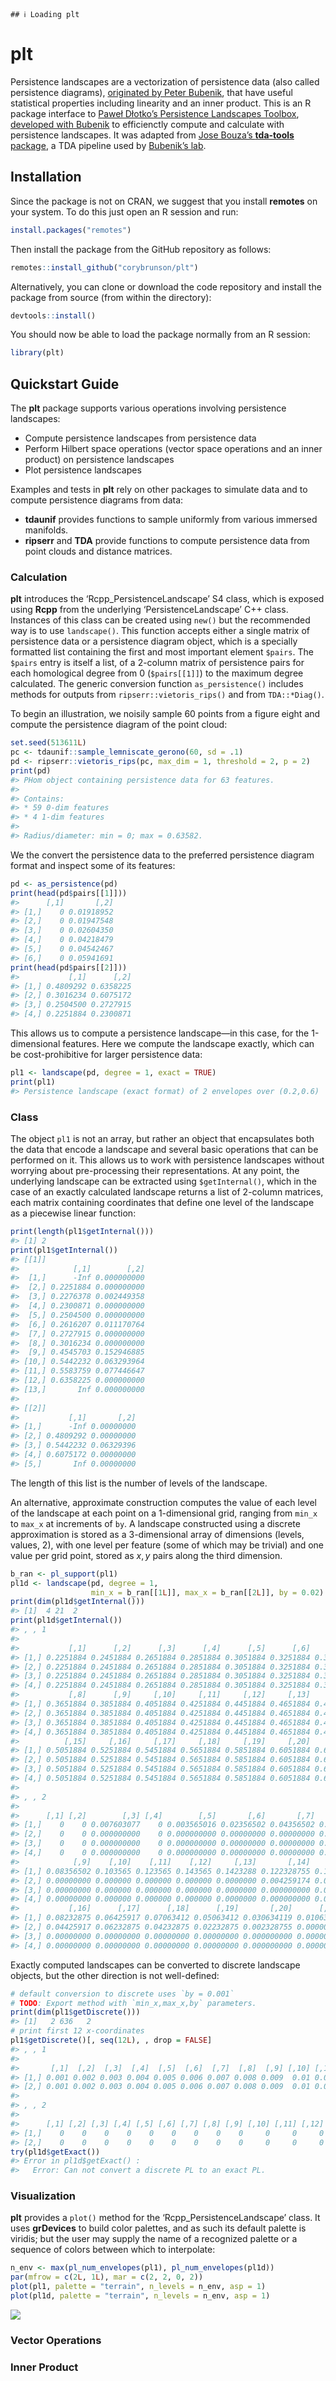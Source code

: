 
<!-- README.md is generated from README.rmd. Please edit that file -->

    ## ℹ Loading plt

# plt

Persistence landscapes are a vectorization of persistence data (also
called persistence diagrams), [originated by Peter
Bubenik](https://jmlr.csail.mit.edu/papers/v16/bubenik15a.html), that
have useful statistical properties including linearity and an inner
product. This is an R package interface to [Paweł Dłotko’s Persistence
Landscapes
Toolbox](https://www2.math.upenn.edu/~dlotko/persistenceLandscape.html),
[developed with
Bubenik](https://www.sciencedirect.com/science/article/pii/S0747717116300104)
to efficienctly compute and calculate with persistence landscapes. It
was adapted from [Jose Bouza’s **tda-tools**
package](https://github.com/jjbouza/tda-tools), a TDA pipeline used by
[Bubenik’s
lab](https://people.clas.ufl.edu/peterbubenik/researchgroup/).

## Installation

Since the package is not on CRAN, we suggest that you install
**remotes** on your system. To do this just open an R session and run:

``` r
install.packages("remotes")
```

Then install the package from the GitHub repository as follows:

``` r
remotes::install_github("corybrunson/plt")
```

Alternatively, you can clone or download the code repository and install
the package from source (from within the directory):

``` r
devtools::install()
```

You should now be able to load the package normally from an R session:

``` r
library(plt)
```

## Quickstart Guide

The **plt** package supports various operations involving persistence
landscapes:

-   Compute persistence landscapes from persistence data
-   Perform Hilbert space operations (vector space operations and an
    inner product) on persistence landscapes
-   Plot persistence landscapes

Examples and tests in **plt** rely on other packages to simulate data
and to compute persistence diagrams from data:

-   **tdaunif** provides functions to sample uniformly from various
    immersed manifolds.
-   **ripserr** and **TDA** provide functions to compute persistence
    data from point clouds and distance matrices.

### Calculation

**plt** introduces the ‘Rcpp_PersistenceLandscape’ S4 class, which is
exposed using **Rcpp** from the underlying ‘PersistenceLandscape’ C++
class. Instances of this class can be created using `new()` but the
recommended way is to use `landscape()`. This function accepts either a
single matrix of persistence data or a persistence diagram object, which
is a specially formatted list containing the first and most important
element `$pairs`. The `$pairs` entry is itself a list, of a 2-column
matrix of persistence pairs for each homological degree from 0
(`$pairs[[1]]`) to the maximum degree calculated. The generic conversion
function `as_persistence()` includes methods for outputs from
`ripserr::vietoris_rips()` and from `TDA::*Diag()`.

To begin an illustration, we noisily sample 60 points from a figure
eight and compute the persistence diagram of the point cloud:

``` r
set.seed(513611L)
pc <- tdaunif::sample_lemniscate_gerono(60, sd = .1)
pd <- ripserr::vietoris_rips(pc, max_dim = 1, threshold = 2, p = 2)
print(pd)
#> PHom object containing persistence data for 63 features.
#> 
#> Contains:
#> * 59 0-dim features
#> * 4 1-dim features
#> 
#> Radius/diameter: min = 0; max = 0.63582.
```

We the convert the persistence data to the preferred persistence diagram
format and inspect some of its features:

``` r
pd <- as_persistence(pd)
print(head(pd$pairs[[1]]))
#>      [,1]       [,2]
#> [1,]    0 0.01918952
#> [2,]    0 0.01947548
#> [3,]    0 0.02604350
#> [4,]    0 0.04218479
#> [5,]    0 0.04542467
#> [6,]    0 0.05941691
print(head(pd$pairs[[2]]))
#>           [,1]      [,2]
#> [1,] 0.4809292 0.6358225
#> [2,] 0.3016234 0.6075172
#> [3,] 0.2504500 0.2727915
#> [4,] 0.2251884 0.2300871
```

This allows us to compute a persistence landscape—in this case, for the
1-dimensional features. Here we compute the landscape exactly, which can
be cost-prohibitive for larger persistence data:

``` r
pl1 <- landscape(pd, degree = 1, exact = TRUE)
print(pl1)
#> Persistence landscape (exact format) of 2 envelopes over (0.2,0.6)
```

### Class

The object `pl1` is not an array, but rather an object that encapsulates
both the data that encode a landscape and several basic operations that
can be performed on it. This allows us to work with persistence
landscapes without worrying about pre-processing their representations.
At any point, the underlying landscape can be extracted using
`$getInternal()`, which in the case of an exactly calculated landscape
returns a list of 2-column matrices, each matrix containing coordinates
that define one level of the landscape as a piecewise linear function:

``` r
print(length(pl1$getInternal()))
#> [1] 2
print(pl1$getInternal())
#> [[1]]
#>            [,1]        [,2]
#>  [1,]      -Inf 0.000000000
#>  [2,] 0.2251884 0.000000000
#>  [3,] 0.2276378 0.002449358
#>  [4,] 0.2300871 0.000000000
#>  [5,] 0.2504500 0.000000000
#>  [6,] 0.2616207 0.011170764
#>  [7,] 0.2727915 0.000000000
#>  [8,] 0.3016234 0.000000000
#>  [9,] 0.4545703 0.152946885
#> [10,] 0.5442232 0.063293964
#> [11,] 0.5583759 0.077446647
#> [12,] 0.6358225 0.000000000
#> [13,]       Inf 0.000000000
#> 
#> [[2]]
#>           [,1]       [,2]
#> [1,]      -Inf 0.00000000
#> [2,] 0.4809292 0.00000000
#> [3,] 0.5442232 0.06329396
#> [4,] 0.6075172 0.00000000
#> [5,]       Inf 0.00000000
```

The length of this list is the number of levels of the landscape.

An alternative, approximate construction computes the value of each
level of the landscape at each point on a 1-dimensional grid, ranging
from `min_x` to `max_x` at increments of `by`. A landscape constructed
using a discrete approximation is stored as a 3-dimensional array of
dimensions (levels, values, 2), with one level per feature (some of
which may be trivial) and one value per grid point, stored as $x,y$
pairs along the third dimension.

``` r
b_ran <- pl_support(pl1)
pl1d <- landscape(pd, degree = 1,
                  min_x = b_ran[[1L]], max_x = b_ran[[2L]], by = 0.02)
print(dim(pl1d$getInternal()))
#> [1]  4 21  2
print(pl1d$getInternal())
#> , , 1
#> 
#>           [,1]      [,2]      [,3]      [,4]      [,5]      [,6]      [,7]
#> [1,] 0.2251884 0.2451884 0.2651884 0.2851884 0.3051884 0.3251884 0.3451884
#> [2,] 0.2251884 0.2451884 0.2651884 0.2851884 0.3051884 0.3251884 0.3451884
#> [3,] 0.2251884 0.2451884 0.2651884 0.2851884 0.3051884 0.3251884 0.3451884
#> [4,] 0.2251884 0.2451884 0.2651884 0.2851884 0.3051884 0.3251884 0.3451884
#>           [,8]      [,9]     [,10]     [,11]     [,12]     [,13]     [,14]
#> [1,] 0.3651884 0.3851884 0.4051884 0.4251884 0.4451884 0.4651884 0.4851884
#> [2,] 0.3651884 0.3851884 0.4051884 0.4251884 0.4451884 0.4651884 0.4851884
#> [3,] 0.3651884 0.3851884 0.4051884 0.4251884 0.4451884 0.4651884 0.4851884
#> [4,] 0.3651884 0.3851884 0.4051884 0.4251884 0.4451884 0.4651884 0.4851884
#>          [,15]     [,16]     [,17]     [,18]     [,19]     [,20]     [,21]
#> [1,] 0.5051884 0.5251884 0.5451884 0.5651884 0.5851884 0.6051884 0.6251884
#> [2,] 0.5051884 0.5251884 0.5451884 0.5651884 0.5851884 0.6051884 0.6251884
#> [3,] 0.5051884 0.5251884 0.5451884 0.5651884 0.5851884 0.6051884 0.6251884
#> [4,] 0.5051884 0.5251884 0.5451884 0.5651884 0.5851884 0.6051884 0.6251884
#> 
#> , , 2
#> 
#>      [,1] [,2]        [,3] [,4]        [,5]       [,6]       [,7]       [,8]
#> [1,]    0    0 0.007603077    0 0.003565016 0.02356502 0.04356502 0.06356502
#> [2,]    0    0 0.000000000    0 0.000000000 0.00000000 0.00000000 0.00000000
#> [3,]    0    0 0.000000000    0 0.000000000 0.00000000 0.00000000 0.00000000
#> [4,]    0    0 0.000000000    0 0.000000000 0.00000000 0.00000000 0.00000000
#>            [,9]    [,10]    [,11]    [,12]     [,13]       [,14]      [,15]
#> [1,] 0.08356502 0.103565 0.123565 0.143565 0.1423288 0.122328755 0.10232875
#> [2,] 0.00000000 0.000000 0.000000 0.000000 0.0000000 0.004259174 0.02425917
#> [3,] 0.00000000 0.000000 0.000000 0.000000 0.0000000 0.000000000 0.00000000
#> [4,] 0.00000000 0.000000 0.000000 0.000000 0.0000000 0.000000000 0.00000000
#>           [,16]      [,17]      [,18]      [,19]       [,20]      [,21]
#> [1,] 0.08232875 0.06425917 0.07063412 0.05063412 0.030634119 0.01063412
#> [2,] 0.04425917 0.06232875 0.04232875 0.02232875 0.002328755 0.00000000
#> [3,] 0.00000000 0.00000000 0.00000000 0.00000000 0.000000000 0.00000000
#> [4,] 0.00000000 0.00000000 0.00000000 0.00000000 0.000000000 0.00000000
```

Exactly computed landscapes can be converted to discrete landscape
objects, but the other direction is not well-defined:

``` r
# default conversion to discrete uses `by = 0.001`
# TODO: Export method with `min_x,max_x,by` parameters.
print(dim(pl1$getDiscrete()))
#> [1]   2 636   2
# print first 12 x-coordinates
pl1$getDiscrete()[, seq(12L), , drop = FALSE]
#> , , 1
#> 
#>       [,1]  [,2]  [,3]  [,4]  [,5]  [,6]  [,7]  [,8]  [,9] [,10] [,11] [,12]
#> [1,] 0.001 0.002 0.003 0.004 0.005 0.006 0.007 0.008 0.009  0.01 0.011 0.012
#> [2,] 0.001 0.002 0.003 0.004 0.005 0.006 0.007 0.008 0.009  0.01 0.011 0.012
#> 
#> , , 2
#> 
#>      [,1] [,2] [,3] [,4] [,5] [,6] [,7] [,8] [,9] [,10] [,11] [,12]
#> [1,]    0    0    0    0    0    0    0    0    0     0     0     0
#> [2,]    0    0    0    0    0    0    0    0    0     0     0     0
try(pl1d$getExact())
#> Error in pl1d$getExact() : 
#>   Error: Can not convert a discrete PL to an exact PL.
```

### Visualization

**plt** provides a `plot()` method for the ‘Rcpp_PersistenceLandscape’
class. It uses **grDevices** to build color palettes, and as such its
default palette is viridis; but the user may supply the name of a
recognized palette or a sequence of colors between which to interpolate:

``` r
n_env <- max(pl_num_envelopes(pl1), pl_num_envelopes(pl1d))
par(mfrow = c(2L, 1L), mar = c(2, 2, 0, 2))
plot(pl1, palette = "terrain", n_levels = n_env, asp = 1)
plot(pl1d, palette = "terrain", n_levels = n_env, asp = 1)
```

![](man/figures/README-unnamed-chunk-12-1.png)<!-- -->

### Vector Operations

### Inner Product
